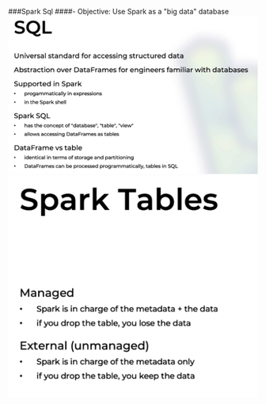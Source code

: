 ###Spark Sql
####- Objective: Use Spark as a "big data" database
![img of 001](imgs/001.png)
![img of 002](imgs/002.png)